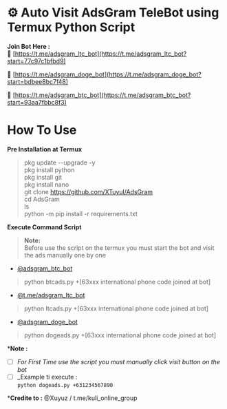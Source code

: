 # ⚙️ Auto Visit AdsGram TeleBot using Termux Python Script

**Join Bot Here :**  
📲 [https://t.me/adsgram_ltc_bot](https://t.me/adsgram_ltc_bot?start=77c97c1bfbd9)

📲 [https://t.me/adsgram_doge_bot](https://t.me/adsgram_doge_bot?start=bdbee8bc7f48)

📲 [https://t.me/adsgram_btc_bot](https://t.me/adsgram_btc_bot?start=93aa7fbbc8f3)
 
# How To Use
**Pre Installation at Termux**
> pkg update --upgrade -y  
pkg install python  
pkg install git  
pkg install nano  
git clone https://github.com/XTuyul/AdsGram  
cd AdsGram  
ls  
python -m pip install -r requirements.txt  

**Execute Command Script**  
> **Note:**  
Before use the script on the termux you must start the bot and visit the ads manually one by one  

-  [@adsgram_btc_bot](https://t.me/adsgram_btc_bot?start=93aa7fbbc8f3)  
> python btcads.py +[63xxx international phone code joined at bot]
-  [@t.me/adsgram_ltc_bot](https://t.me/adsgram_ltc_bot?start=77c97c1bfbd9)
> python ltcads.py +[63xxx international phone code joined at bot]
- [@adsgram_doge_bot](https://t.me/adsgram_doge_bot?start=bdbee8bc7f48)
> python dogeads.py +[63xxx international phone code joined at bot]

***Note :**  
- [ ] _For First Time use the script you must manually click visit button on the bot_  
- [ ] _Example ti execute :  
    `python dogeads.py +631234567890`

***Credite to :** @Xuyuz / t.me/kuli_online_group
